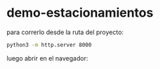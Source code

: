 # demo-estacionamientos

para correrlo desde la ruta del proyecto:

```bash
python3 -m http.server 8000
```

luego abrir en el navegador:

```http://localhost:8000
```